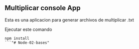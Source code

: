 ## Multiplicar console App

Esta es una aplicacion para generar archivos de multiplicar .txt

Ejecutar este comando

```
npm install
```"# Node-02-bases" 
